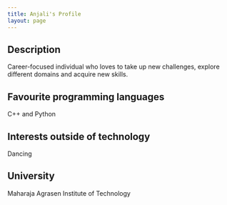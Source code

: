 ```yaml
---
title: Anjali's Profile
layout: page
---
```


## Description
Career-focused individual who loves to take up new challenges, explore different domains and acquire new skills.

## Favourite programming languages

C++ and Python

## Interests outside of technology

Dancing

## University

Maharaja Agrasen Institute of Technology